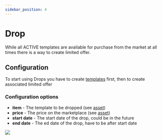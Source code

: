```yaml
---
sidebar_position: 4
---
```


# Drop

While all ACTIVE templates are available for purchase from the market at all times there is a way to create limited
offer.

## Configuration

To start using Drops you have to create [templates](/admin/hierarchy/ERC721/template/) first, then to create
associated limited offer

### Configuration options

- **item** - The template to be dropped (see [asset](/admin/miscellaneous/asset/))
- **price** - The price on the marketplace (see [asset](/admin/miscellaneous/asset/))
- **start date** - The start date of the drop, could be in the future
- **end date** - The ed date of the drop, have to be after start date

![](/img/simple-mechanics/drop_create.png)